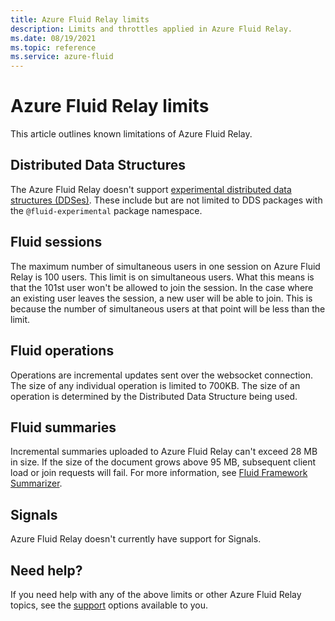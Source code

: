 ```yaml
---
title: Azure Fluid Relay limits
description: Limits and throttles applied in Azure Fluid Relay.
ms.date: 08/19/2021
ms.topic: reference
ms.service: azure-fluid
---
```


# Azure Fluid Relay limits

This article outlines known limitations of Azure Fluid Relay.

## Distributed Data Structures

The Azure Fluid Relay doesn't support [experimental distributed data structures (DDSes)](https://fluidframework.com/docs/data-structures/overview). These include but are not limited to DDS packages with the `@fluid-experimental` package namespace.

## Fluid sessions

The maximum number of simultaneous users in one session on Azure Fluid Relay is 100 users. This limit is on simultaneous users. What this means is that the 101st user won't be allowed to join the session. In the case where an existing user leaves the session, a new user will be able to join. This is because the number of simultaneous users at that point will be less than the limit. 

## Fluid operations

Operations are incremental updates sent over the websocket connection. The size of any individual operation is limited to 700KB. The size of an operation is determined by the Distributed Data Structure being used.

## Fluid summaries

Incremental summaries uploaded to Azure Fluid Relay can't exceed 28 MB in size. If the size of the document grows above 95 MB, subsequent client load or join requests will fail. For more information, see [Fluid Framework Summarizer](https://fluidframework.com/docs/concepts/summarizer).

## Signals

Azure Fluid Relay doesn't currently have support for Signals.

## Need help?

If you need help with any of the above limits or other Azure Fluid Relay topics, see the [support](../resources/support.md) options available to you.
